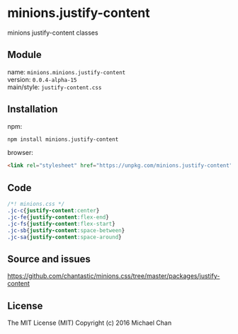 # minions.justify-content
minions justify-content classes

## Module
name: `minions.minions.justify-content`  
version: `0.0.4-alpha-15`  
main/style: `justify-content.css`  

## Installation
npm:
```bash
npm install minions.justify-content
```

browser:
```html
<link rel="stylesheet" href="https://unpkg.com/minions.justify-content" />
```

## Code
```css
/*! minions.css */
.jc-c{justify-content:center}
.jc-fe{justify-content:flex-end}
.jc-fs{justify-content:flex-start}
.jc-sb{justify-content:space-between}
.jc-sa{justify-content:space-around}

```

## Source and issues

https://github.com/chantastic/minions.css/tree/master/packages/justify-content

## License

The MIT License (MIT)
Copyright (c) 2016 Michael Chan